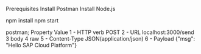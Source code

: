 Prerequisites
Install Postman
Install Node.js

npm install
npm start 

postman;
Property	Value
1 - HTTP verb	POST
2 - URL	localhost:3000/send
3	body
4	raw
5 - Content-Type	JSON(application/json)
6 - Payload	{"msg": "Hello SAP Cloud Platform"}

